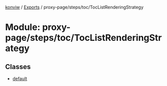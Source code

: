 [konviw]() / [Exports](../modules.md) / proxy-page/steps/toc/TocListRenderingStrategy

# Module: proxy-page/steps/toc/TocListRenderingStrategy

## Classes

- [default](../classes/proxy_page_steps_toc_toclistrenderingstrategy.default.md)
